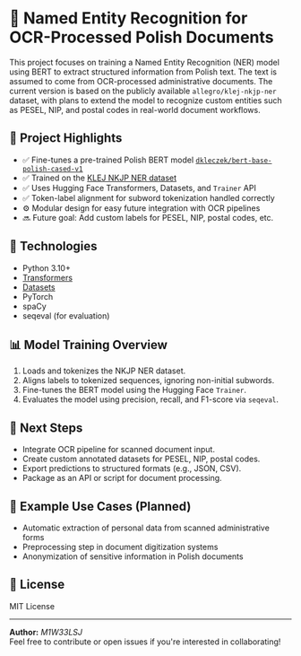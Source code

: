 # 📄 Named Entity Recognition for OCR-Processed Polish Documents

This project focuses on training a Named Entity Recognition (NER) model using BERT to extract structured information from Polish text. The text is assumed to come from OCR-processed administrative documents. The current version is based on the publicly available `allegro/klej-nkjp-ner` dataset, with plans to extend the model to recognize custom entities such as PESEL, NIP, and postal codes in real-world document workflows.

## 🚀 Project Highlights

- ✅ Fine-tunes a pre-trained Polish BERT model [`dkleczek/bert-base-polish-cased-v1`](https://huggingface.co/dkleczek/bert-base-polish-cased-v1)
- ✅ Trained on the [KLEJ NKJP NER dataset](https://huggingface.co/datasets/allegro/klej-nkjp-ner)
- ✅ Uses Hugging Face Transformers, Datasets, and `Trainer` API
- ✅ Token-label alignment for subword tokenization handled correctly
- ⚙️ Modular design for easy future integration with OCR pipelines
- 🔜 Future goal: Add custom labels for PESEL, NIP, postal codes, etc.

## 🧠 Technologies

- Python 3.10+
- [Transformers](https://github.com/huggingface/transformers)
- [Datasets](https://github.com/huggingface/datasets)
- PyTorch
- spaCy
- seqeval (for evaluation)


## 📊 Model Training Overview

1. Loads and tokenizes the NKJP NER dataset.
2. Aligns labels to tokenized sequences, ignoring non-initial subwords.
3. Fine-tunes the BERT model using the Hugging Face `Trainer`.
4. Evaluates the model using precision, recall, and F1-score via `seqeval`.

## 🧩 Next Steps

- Integrate OCR pipeline for scanned document input.
- Create custom annotated datasets for PESEL, NIP, postal codes.
- Export predictions to structured formats (e.g., JSON, CSV).
- Package as an API or script for document processing.

## 📌 Example Use Cases (Planned)

- Automatic extraction of personal data from scanned administrative forms
- Preprocessing step in document digitization systems
- Anonymization of sensitive information in Polish documents

## 📜 License

MIT License

---

**Author:** _M1W33LSJ_  
Feel free to contribute or open issues if you're interested in collaborating!
```
